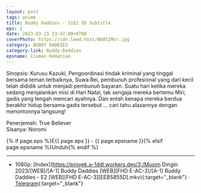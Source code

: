 ```yaml
---
layout: post
tags: anime
title: Buddy Daddies - S1E2 ID Subtitle
eps: 2
date: 2023-03-15 23:47:00+0700
coverPhoto: https://cdn.lewd.host/B60t2Msr.jpg
category: BUDDY DADDIES
category-link: Buddy-Daddies
epsname: Ciuman Kematian
---
```


Sinopsis: Kurusu Kazuki, Pengoordinasi tindak kriminal yang tinggal bersama teman terbaiknya, Suwa Rei, pembunuh profesional yang dari kecil telah dididik untuk menjadi pembunuh bayaran. Suatu hari ketika mereka sedang menjalankan misi di Hari Natal, tak sengaja mereka bertemu Miri, gadis yang tengah mencari ayahnya. Dan entah kenapa mereka berdua berakhir hidup bersama gadis tersebut ... cari tahu alasannya dengan menontonnya langsung!

Penerjemah: True Believer<br>
Sisanya: Noromi<br>

{% if page.eps %}E{{ page.eps }} - {{ page.epsname }}{% elsif page.epsname %}Unduh{% endif %}

---
- 1080p: [Index](https://proyek.a-1ddl.workers.dev/3:/Musim Dingin 2023/[WEB]/[A-1] Buddy Daddies [WEB][FHD E-AC-3]/[A-1] Buddy Daddies - E2 [WEB][FHD E-AC-3][EEB5855D].mkv){:target="_blank"} &middot; [Telegram](https://t.me/a1fansubweeklies/245){:target="_blank"} 
